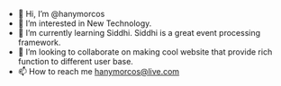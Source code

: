 - 👋 Hi, I’m @hanymorcos
- 👀 I’m interested in New Technology.
- 🌱 I’m currently learning Siddhi. Siddhi is a great event processing framework. 
- 💞️ I’m looking to collaborate on making cool website that provide rich function to different user base.
- 📫 How to reach me hanymorcos@live.com

<!---
hanymorcos/hanymorcos is a ✨ special ✨ repository because its `README.md` (this file) appears on your GitHub profile.
You can click the Preview link to take a look at your changes.
--->
